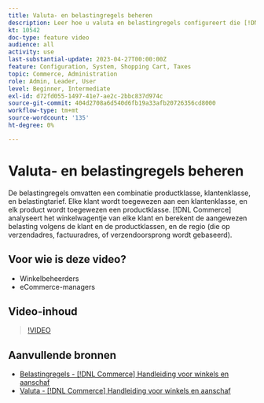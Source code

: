 ```yaml
---
title: Valuta- en belastingregels beheren
description: Leer hoe u valuta en belastingregels configureert die [!DNL Commerce] gebruik om de passende belasting te berekenen op basis van de klanten- en productklassen.
kt: 10542
doc-type: feature video
audience: all
activity: use
last-substantial-update: 2023-04-27T00:00:00Z
feature: Configuration, System, Shopping Cart, Taxes
topic: Commerce, Administration
role: Admin, Leader, User
level: Beginner, Intermediate
exl-id: d72fd055-1497-41e7-ae2c-2bbc837d974c
source-git-commit: 404d2708a6d540d6fb19a33afb20726356cd8000
workflow-type: tm+mt
source-wordcount: '135'
ht-degree: 0%

---
```


# Valuta- en belastingregels beheren

De belastingregels omvatten een combinatie productklasse, klantenklasse, en belastingtarief. Elke klant wordt toegewezen aan een klantenklasse, en elk product wordt toegewezen een productklasse. [!DNL Commerce] analyseert het winkelwagentje van elke klant en berekent de aangewezen belasting volgens de klant en de productklassen, en de regio (die op verzendadres, factuuradres, of verzendoorsprong wordt gebaseerd).

## Voor wie is deze video?

- Winkelbeheerders
- eCommerce-managers

## Video-inhoud

>[!VIDEO](https://video.tv.adobe.com/v/343657?quality=12&learn=on)

## Aanvullende bronnen

- [Belastingregels - [!DNL Commerce] Handleiding voor winkels en aanschaf](https://experienceleague.adobe.com/docs/commerce-admin/stores-sales/site-store/taxes/tax-rules.html)
- [Valuta - [!DNL Commerce] Handleiding voor winkels en aanschaf](https://experienceleague.adobe.com/docs/commerce-admin/stores-sales/site-store/currency/currency.html)
